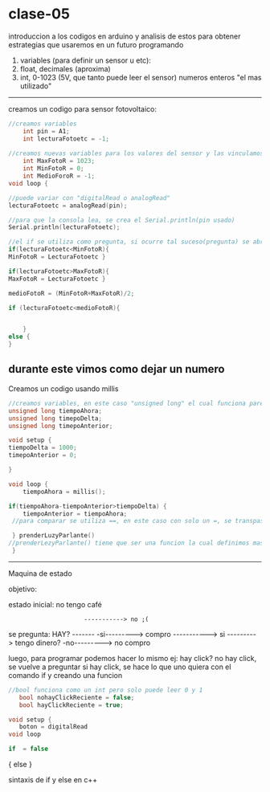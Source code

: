 # clase-05

introduccion a los codigos en arduino y analisis de estos para obtener estrategias que usaremos en un futuro programando

1. variables (para definir un sensor u etc):
1. float,  decimales (aproxima)
1. int,  0-1023 (5V, que tanto puede leer el sensor) numeros enteros "el mas utilizado"

----------------------------------------------------------------------------------------------------------------------------------
creamos un codigo para sensor fotovoltaico:
```cpp
//creamos variables
	int pin = A1;
	int lecturaFotoetc = -1;
	
//creamos nuevas variables para los valores del sensor y las vinculamos con los valores que pueden leer los sensores
	int MaxFotoR = 1023;
	int MinFotoR = 0;
	int MedioForoR = -1;
void loop {

//puede variar con "digitalRead o analogRead"
lecturaFotoetc = analogRead(pin);

//para que la consola lea, se crea el Serial.println(pin usado)
Serial.println(lecturaFotoetc);	

//el if se utiliza como pregunta, si ocurre tal suceso(pregunta) se abre corchete y se escribe el resultado/solucion
if(lecturaFotoetc<MinFotoR){
MinFotoR = LecturaFotoetc }

if(lecturaFotoetc>MaxFotoR){
MaxFotoR = LecturaFotoetc }

medioFotoR = (MinFotoR+MaxFotoR)/2;

if (lecturaFotoetc<medioFotoR){


	}
else {
}
```

durante este vimos como dejar un numero 
-------------------------------------------------------------------------------------------------------------------------------------

Creamos un codigo usando millis

```cpp
//creamos variables, en este caso "unsigned long" el cual funciona parecido al "int"
unsigned long tiempoAhora;
unsigned long timepoDelta;
unsigned long timepoAnterior;

void setup {
tiempoDelta = 1000;
timepoAnterior = 0;

}

void loop {
	tiempoAhora = millis();

if(tiempoAhora-tiempoAnterior>tiempoDelta) {
	tiempoAnterior = tiempoAhora;
 //para comparar se utiliza ==, en este caso con solo un =, se transpasa su valor

 } prenderLuzyParlante()
//prenderLezyParlante() tiene que ser una funcion la cual definimos mas arriba pero que no haremos en este codigo (imaginarse que funciona)
 }

```

-------------------------------------------------------------------------------------------------------------------------------------

Maquina de estado

objetivo: 

estado inicial: no tengo café

                         -----------> no ;(
se pregunta: HAY? -------                                        -si---------> compro
                         -----------> si ---------> tengo dinero? 
                                                                 -no---------> no compro


  luego, para programar podemos hacer lo mismo
  ej: hay click? no hay click, se vuelve a preguntar
                 si hay click, se hace lo que uno quiera con el comando if y creando una funcion

```cpp
//bool funciona como un int pero solo puede leer 0 y 1
   bool nohayClickReciente = false;
   bool hayClickReciente = true;

void setup {
   boton = digitalRead
void loop

if  = false

```

   {
   else
   }


sintaxis de if y else en c++
